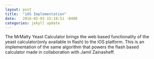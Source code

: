 ```yaml
---
layout: post
title:  "iOS Implementation"
date:   2016-05-03 15:18:51 -0400
categories: jekyll update
---
```

The MrMalty Yeast Calculator brings the web based functionality of the yeast calculator(only available in flash) to the iOS platform.  This is an implementation of the same algorithm that powers the flash based calculator made in collaboration with Jamil Zainasheff.


[web based calculator]: http://www.mrmalty.com/calc/calc.html
[iTunes link]: https://itunes.apple.com/us/app/mrmalty-yc/id395067842?mt=8